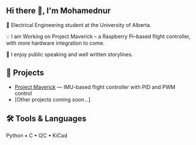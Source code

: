 ## Hi there 👋, I'm Mohamednur

🔧 Electrical Engineering student at the University of Alberta.  

💡 I am Working on Project Maverick – a Raspberry Pi–based flight controller, with more hardware integration to come.

🎤 I enjoy public speaking and well written storylines. 

## 🚀 Projects
- [Project Maverick](https://github.com/gakuzisweet/project-maverick) — IMU-based flight controller with PID and PWM control
- [Other projects coming soon…]

## 🛠️ Tools & Languages
Python • C • I2C • KiCad

